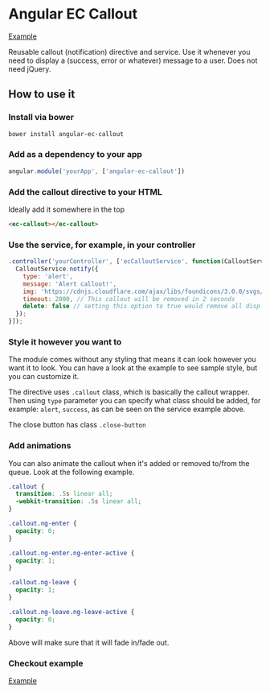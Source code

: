 # Angular EC Callout
[Example](http://emilcieslar.github.io/angular-ec-callout/)

Reusable callout (notification) directive and service. Use it whenever you need to display a (success, error or whatever) message to a user. Does not need jQuery.

## How to use it

### Install via bower
```bash
bower install angular-ec-callout
```

### Add as a dependency to your app
```javascript
angular.module('yourApp', ['angular-ec-callout'])
```

### Add the callout directive to your HTML
Ideally add it somewhere in the top
```html
<ec-callout></ec-callout>
```

### Use the service, for example, in your controller
```javascript
.controller('yourController', ['ecCalloutService', function(CalloutService) {
  CalloutService.notify({
    type: 'alert',
    message: 'Alert callout!',
    img: 'https://cdnjs.cloudflare.com/ajax/libs/foundicons/3.0.0/svgs/fi-alert.svg',
    timeout: 2000, // This callout will be removed in 2 seconds
    delete: false // setting this option to true would remove all displayed callouts
  });
}]);
```

### Style it however you want to
The module comes without any styling that means it can look however you want it to look. You can have a look at the example to see sample style, but you can customize it.

The directive uses `.callout` class, which is basically the callout wrapper. Then using `type` parameter you can specify what class should be added, for example: `alert`, `success`, as can be seen on the service example above.

The close button has class `.close-button`

### Add animations
You can also animate the callout when it's added or removed to/from the queue. Look at the following example.

```css
.callout {
  transition: .5s linear all;
  -webkit-transition: .5s linear all;
}

.callout.ng-enter {
  opacity: 0;
}

.callout.ng-enter.ng-enter-active {
  opacity: 1;
}

.callout.ng-leave {
  opacity: 1;
}

.callout.ng-leave.ng-leave-active {
  opacity: 0;
}
```

Above will make sure that it will fade in/fade out.

### Checkout example
[Example](http://emilcieslar.github.io/angular-ec-callout/)
